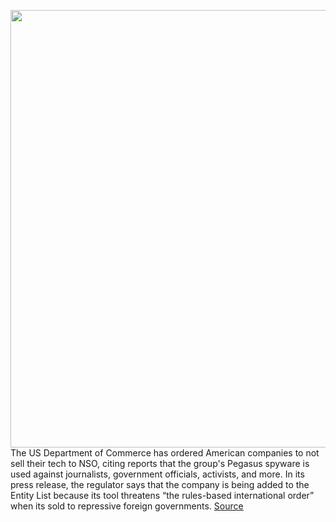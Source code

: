 <img src='https://cdn.vox-cdn.com/thumbor/ZZqCs_RjnrTfAmSwFbNjuZfPvO8=/0x0:2040x1360/1200x800/filters:focal(857x517:1183x843)/cdn.vox-cdn.com/uploads/chorus_image/image/70087273/acastro_170621_1777_0006_v2.5.jpg' width='700px' /><br/>
The US Department of Commerce has ordered American companies to not sell their tech to NSO, citing reports that the group's Pegasus spyware is used against journalists, government officials, activists, and more. In its press release, the regulator says that the company is being added to the Entity List because its tool threatens “the rules-based international order” when its sold to repressive foreign governments.
<a href='https://www.theverge.com/2021/11/3/22761565/nso-group-pegasus-spyware-entity-list-us-government-human-rights'> Source <a/>